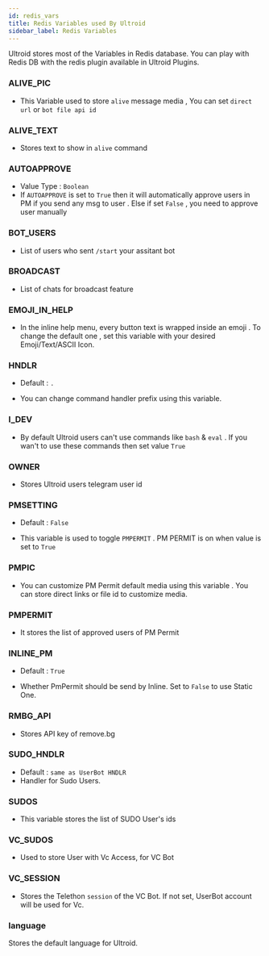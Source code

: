 ```yaml
---
id: redis_vars
title: Redis Variables used By Ultroid
sidebar_label: Redis Variables
---
```


Ultroid stores most of the Variables in Redis database. You can play with Redis DB with the redis plugin available in Ultroid Plugins.


### ALIVE_PIC
- This Variable used to store `alive` message media , You can set `direct url` or `bot file api id`

### ALIVE_TEXT
- Stores text to show in `alive` command

### AUTOAPPROVE

- Value Type : `Boolean`
- If `AUTOAPPROVE` is set to `True` then it will automatically approve users in PM if you send any msg to user . Else if set `False` , you need to approve user manually

### BOT_USERS

- List of users who sent `/start` your assitant bot

### BROADCAST

- List of chats for broadcast feature

### EMOJI_IN_HELP

- In the inline help menu, every button text is wrapped inside an emoji . To change the default one , set this variable with your desired Emoji/Text/ASCII Icon.

### HNDLR

- Default : `.`

- You can change command handler prefix using this variable.

### I_DEV

- By default Ultroid users can't use commands like `bash` & `eval` . If you wan't to use these commands then set value `True`

### OWNER

- Stores Ultroid users telegram user id

### PMSETTING

- Default : `False`

- This variable is used to toggle `PMPERMIT` . PM PERMIT is on when value is set to `True`

### PMPIC

- You can customize PM Permit default media using this variable . You can store direct links or file id to customize media.

### PMPERMIT

- It stores the list of approved users of PM Permit

### INLINE_PM

- Default : `True`

- Whether PmPermit should be send by Inline. Set to `False` to use Static One.

### RMBG_API

- Stores API key of remove.bg

### SUDO_HNDLR
- Default : `same as UserBot HNDLR`
- Handler for Sudo Users.

### SUDOS 

- This variable stores the list of SUDO User's ids

### VC_SUDOS

- Used to store User with Vc Access, for VC Bot

### VC_SESSION

- Stores the Telethon `session` of the VC Bot. If not set, UserBot account will be used for Vc.

### language

Stores the default language for Ultroid.
